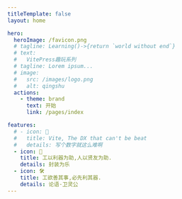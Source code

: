 ```yaml
---
titleTemplate: false
layout: home

hero:
  heroImage: /favicon.png
  # tagline: Learning()->{return `world without end`}
  # text:
  #   VitePress趣玩系列
  # tagline: Lorem ipsum...
  # image:
  #   src: /images/logo.png
  #   alt: qingshu
  actions:
    - theme: brand
      text: 开始
      link: /pages/index

features:
  # - icon: 🚀
  #   title: Vite, The DX that can't be beat
  #   details: 写个数字就这么难啊
  - icon: 🖖
    title: 工以利器为助,人以贤友为助.
    details: 封装为乐
  - icon: 🛠️
    title: 工欲善其事,必先利其器.
    details: 论语·卫灵公
---
```

